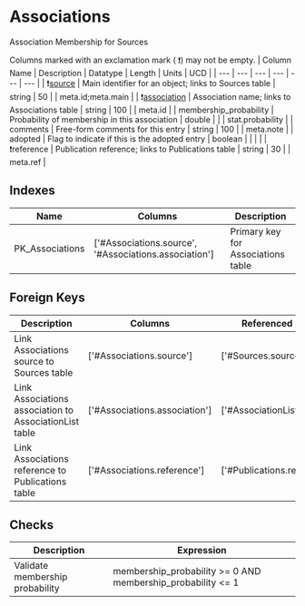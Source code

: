 # Associations
Association Membership for Sources


Columns marked with an exclamation mark ( :exclamation:) may not be empty.
| Column Name | Description | Datatype | Length | Units  | UCD |
| --- | --- | --- | --- | --- | --- |
| :exclamation:<u>source</u> | Main identifier for an object; links to Sources table | string | 50 |  | meta.id;meta.main  |
| :exclamation:<u>association</u> | Association name; links to Associations table | string | 100 |  | meta.id  |
| membership_probability | Probability of membership in this association | double |  |  | stat.probability  |
| comments | Free-form comments for this entry | string | 100 |  | meta.note  |
| adopted | Flag to indicate if this is the adopted entry | boolean |  |  |   |
| :exclamation:reference | Publication reference; links to Publications table | string | 30 |  | meta.ref  |

## Indexes
| Name | Columns | Description |
| --- | --- | --- |
| PK_Associations | ['#Associations.source', '#Associations.association'] | Primary key for Associations table |

## Foreign Keys
| Description | Columns | Referenced Columns |
| --- | --- | --- |
| Link Associations source to Sources table | ['#Associations.source'] | ['#Sources.source'] |
| Link Associations association to AssociationList table | ['#Associations.association'] | ['#AssociationList.association'] |
| Link Associations reference to Publications table | ['#Associations.reference'] | ['#Publications.reference'] |
## Checks
| Description | Expression |
| --- | --- |
| Validate membership probability | membership_probability >= 0 AND membership_probability <= 1 |
